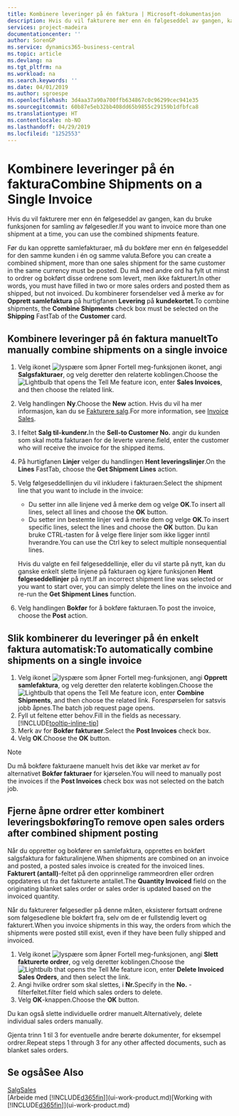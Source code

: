 ```yaml
---
title: Kombinere leveringer på én faktura | Microsoft-dokumentasjon
description: Hvis du vil fakturere mer enn én følgeseddel av gangen, kan du bruke funksjonen for samling av følgesedler.
services: project-madeira
documentationcenter: ''
author: SorenGP
ms.service: dynamics365-business-central
ms.topic: article
ms.devlang: na
ms.tgt_pltfrm: na
ms.workload: na
ms.search.keywords: ''
ms.date: 04/01/2019
ms.author: sgroespe
ms.openlocfilehash: 3d4aa37a90a700ffb634867c0c96299cec941e35
ms.sourcegitcommit: 60b87e5eb32bb408dd65b9855c29159b1dfbfca8
ms.translationtype: HT
ms.contentlocale: nb-NO
ms.lasthandoff: 04/29/2019
ms.locfileid: "1252553"
---
```

# <a name="combine-shipments-on-a-single-invoice"></a><span data-ttu-id="63a8b-103">Kombinere leveringer på én faktura</span><span class="sxs-lookup"><span data-stu-id="63a8b-103">Combine Shipments on a Single Invoice</span></span>
<span data-ttu-id="63a8b-104">Hvis du vil fakturere mer enn én følgeseddel av gangen, kan du bruke funksjonen for samling av følgesedler.</span><span class="sxs-lookup"><span data-stu-id="63a8b-104">If you want to invoice more than one shipment at a time, you can use the combined shipments feature.</span></span>  

 <span data-ttu-id="63a8b-105">Før du kan opprette samlefakturaer, må du bokføre mer enn én følgeseddel for den samme kunden i én og samme valuta.</span><span class="sxs-lookup"><span data-stu-id="63a8b-105">Before you can create a combined shipment, more than one sales shipment for the same customer in the same currency must be posted.</span></span> <span data-ttu-id="63a8b-106">Du må med andre ord ha fylt ut minst to ordrer og bokført disse ordrene som levert, men ikke fakturert.</span><span class="sxs-lookup"><span data-stu-id="63a8b-106">In other words, you must have filled in two or more sales orders and posted them as shipped, but not invoiced.</span></span> <span data-ttu-id="63a8b-107">Du kombinerer forsendelser ved å merke av for **Opprett samlefaktura** på hurtigfanen **Levering** på **kundekortet**.</span><span class="sxs-lookup"><span data-stu-id="63a8b-107">To combine shipments, the **Combine Shipments** check box must be selected on the **Shipping** FastTab of the **Customer** card.</span></span>  

## <a name="to-manually-combine-shipments-on-a-single-invoice"></a><span data-ttu-id="63a8b-108">Kombinere leveringer på én faktura manuelt</span><span class="sxs-lookup"><span data-stu-id="63a8b-108">To manually combine shipments on a single invoice</span></span>  
1. <span data-ttu-id="63a8b-109">Velg ikonet ![lyspære som åpner Fortell meg-funksjonen](media/ui-search/search_small.png "Fortell hva du vil gjøre") ikonet, angi **Salgsfakturaer**, og velg deretter den relaterte koblingen.</span><span class="sxs-lookup"><span data-stu-id="63a8b-109">Choose the ![Lightbulb that opens the Tell Me feature](media/ui-search/search_small.png "Tell me what you want to do") icon, enter **Sales Invoices**, and then choose the related link.</span></span>  
2. <span data-ttu-id="63a8b-110">Velg handlingen **Ny**.</span><span class="sxs-lookup"><span data-stu-id="63a8b-110">Choose the **New** action.</span></span> <span data-ttu-id="63a8b-111">Hvis du vil ha mer informasjon, kan du se [Fakturere salg](sales-how-invoice-sales.md).</span><span class="sxs-lookup"><span data-stu-id="63a8b-111">For more information, see [Invoice Sales](sales-how-invoice-sales.md).</span></span>
3. <span data-ttu-id="63a8b-112">I feltet **Salg til-kundenr.**</span><span class="sxs-lookup"><span data-stu-id="63a8b-112">In the **Sell-to Customer No.**</span></span> <span data-ttu-id="63a8b-113">angir du kunden som skal motta fakturaen for de leverte varene.</span><span class="sxs-lookup"><span data-stu-id="63a8b-113">field, enter the customer who will receive the invoice for the shipped items.</span></span>  
4. <span data-ttu-id="63a8b-114">På hurtigfanen **Linjer** velger du handlingen **Hent leveringslinjer**.</span><span class="sxs-lookup"><span data-stu-id="63a8b-114">On the **Lines** FastTab, choose the **Get Shipment Lines** action.</span></span>  
5. <span data-ttu-id="63a8b-115">Velg følgeseddellinjen du vil inkludere i fakturaen:</span><span class="sxs-lookup"><span data-stu-id="63a8b-115">Select the shipment line that you want to include in the invoice:</span></span>  

    - <span data-ttu-id="63a8b-116">Du setter inn alle linjene ved å merke dem og velge **OK**.</span><span class="sxs-lookup"><span data-stu-id="63a8b-116">To insert all lines, select all lines and choose the **OK** button.</span></span>  
    - <span data-ttu-id="63a8b-117">Du setter inn bestemte linjer ved å merke dem og velge **OK**.</span><span class="sxs-lookup"><span data-stu-id="63a8b-117">To insert specific lines, select the lines and choose the **OK** button.</span></span> <span data-ttu-id="63a8b-118">Du kan bruke CTRL-tasten for å velge flere linjer som ikke ligger inntil hverandre.</span><span class="sxs-lookup"><span data-stu-id="63a8b-118">You can use the Ctrl key to select multiple nonsequential lines.</span></span>  

    <span data-ttu-id="63a8b-119">Hvis du valgte en feil følgeseddellinje, eller du vil starte på nytt, kan du ganske enkelt slette linjene på fakturaen og kjøre funksjonen **Hent følgeseddellinjer** på nytt.</span><span class="sxs-lookup"><span data-stu-id="63a8b-119">If an incorrect shipment line was selected or you want to start over, you can simply delete the lines on the invoice and re-run the **Get Shipment Lines** function.</span></span>  
7. <span data-ttu-id="63a8b-120">Velg handlingen **Bokfør** for å bokføre fakturaen.</span><span class="sxs-lookup"><span data-stu-id="63a8b-120">To post the invoice, choose the **Post** action.</span></span>  

## <a name="to-automatically-combine-shipments-on-a-single-invoice"></a><span data-ttu-id="63a8b-121">Slik kombinerer du leveringer på én enkelt faktura automatisk:</span><span class="sxs-lookup"><span data-stu-id="63a8b-121">To automatically combine shipments on a single invoice</span></span>  
1. <span data-ttu-id="63a8b-122">Velg ikonet ![lyspære som åpner Fortell meg-funksjonen](media/ui-search/search_small.png "Fortell hva du vil gjøre"), angi **Opprett samlefaktura**, og velg deretter den relaterte koblingen.</span><span class="sxs-lookup"><span data-stu-id="63a8b-122">Choose the ![Lightbulb that opens the Tell Me feature](media/ui-search/search_small.png "Tell me what you want to do") icon, enter **Combine Shipments**, and then choose the related link.</span></span> <span data-ttu-id="63a8b-123">Forespørselen for satsvis jobb åpnes.</span><span class="sxs-lookup"><span data-stu-id="63a8b-123">The batch job request page opens.</span></span>  
2. <span data-ttu-id="63a8b-124">Fyll ut feltene etter behov.</span><span class="sxs-lookup"><span data-stu-id="63a8b-124">Fill in the fields as necessary.</span></span> [!INCLUDE[tooltip-inline-tip](includes/tooltip-inline-tip_md.md)]
3. <span data-ttu-id="63a8b-125">Merk av for **Bokfør fakturaer**.</span><span class="sxs-lookup"><span data-stu-id="63a8b-125">Select the **Post Invoices** check box.</span></span>  
4.  <span data-ttu-id="63a8b-126">Velg **OK**.</span><span class="sxs-lookup"><span data-stu-id="63a8b-126">Choose the **OK** button.</span></span>  

> [!NOTE]  
>  <span data-ttu-id="63a8b-127">Du må bokføre fakturaene manuelt hvis det ikke var merket av for alternativet **Bokfør fakturaer** for kjørselen.</span><span class="sxs-lookup"><span data-stu-id="63a8b-127">You will need to manually post the invoices if the **Post Invoices** check box was not selected on the batch job.</span></span>  

## <a name="to-remove-open-sales-orders-after-combined-shipment-posting"></a><span data-ttu-id="63a8b-128">Fjerne åpne ordrer etter kombinert leveringsbokføring</span><span class="sxs-lookup"><span data-stu-id="63a8b-128">To remove open sales orders after combined shipment posting</span></span> 
<span data-ttu-id="63a8b-129">Når du oppretter og bokfører en samlefaktura, opprettes en bokført salgsfaktura for fakturalinjene.</span><span class="sxs-lookup"><span data-stu-id="63a8b-129">When shipments are combined on an invoice and posted, a posted sales invoice is created for the invoiced lines.</span></span> <span data-ttu-id="63a8b-130">**Fakturert (antall)**-feltet på den opprinnelige rammeordren eller ordren oppdateres ut fra det fakturerte antallet.</span><span class="sxs-lookup"><span data-stu-id="63a8b-130">The **Quantity Invoiced** field on the originating blanket sales order or sales order is updated based on the invoiced quantity.</span></span>  

<span data-ttu-id="63a8b-131">Når du fakturerer følgesedler på denne måten, eksisterer fortsatt ordrene som følgesedlene ble bokført fra, selv om de er fullstendig levert og fakturert.</span><span class="sxs-lookup"><span data-stu-id="63a8b-131">When you invoice shipments in this way, the orders from which the shipments were posted still exist, even if they have been fully shipped and invoiced.</span></span>   

1. <span data-ttu-id="63a8b-132">Velg ikonet ![lyspære som åpner Fortell meg-funksjonen](media/ui-search/search_small.png "Fortell hva du vil gjøre"), angi **Slett fakturerte ordrer**, og velg deretter koblingen.</span><span class="sxs-lookup"><span data-stu-id="63a8b-132">Choose the ![Lightbulb that opens the Tell Me feature](media/ui-search/search_small.png "Tell me what you want to do") icon, enter **Delete Invoiced Sales Orders**, and then select the link.</span></span>  
2. <span data-ttu-id="63a8b-133">Angi hvilke ordrer som skal slettes, i **Nr.**</span><span class="sxs-lookup"><span data-stu-id="63a8b-133">Specify in the **No.**</span></span> <span data-ttu-id="63a8b-134">-filterfeltet.</span><span class="sxs-lookup"><span data-stu-id="63a8b-134">filter field which sales orders to delete.</span></span>  
3. <span data-ttu-id="63a8b-135">Velg **OK**-knappen.</span><span class="sxs-lookup"><span data-stu-id="63a8b-135">Choose the **OK** button.</span></span>  

<span data-ttu-id="63a8b-136">Du kan også slette individuelle ordrer manuelt.</span><span class="sxs-lookup"><span data-stu-id="63a8b-136">Alternatively, delete individual sales orders manually.</span></span>  

<span data-ttu-id="63a8b-137">Gjenta trinn 1 til 3 for eventuelle andre berørte dokumenter, for eksempel ordrer.</span><span class="sxs-lookup"><span data-stu-id="63a8b-137">Repeat steps 1 through 3 for any other affected documents, such as blanket sales orders.</span></span>

## <a name="see-also"></a><span data-ttu-id="63a8b-138">Se også</span><span class="sxs-lookup"><span data-stu-id="63a8b-138">See Also</span></span>  
[<span data-ttu-id="63a8b-139">Salg</span><span class="sxs-lookup"><span data-stu-id="63a8b-139">Sales</span></span>](sales-manage-sales.md)  
<span data-ttu-id="63a8b-140">[Arbeide med [!INCLUDE[d365fin](includes/d365fin_md.md)]](ui-work-product.md)</span><span class="sxs-lookup"><span data-stu-id="63a8b-140">[Working with [!INCLUDE[d365fin](includes/d365fin_md.md)]](ui-work-product.md)</span></span>
